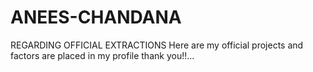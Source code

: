 # ANEES-CHANDANA
REGARDING OFFICIAL EXTRACTIONS
Here are my official projects and factors are placed in my profile 
thank you!!...
